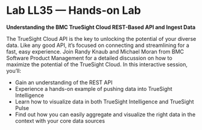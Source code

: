 # Lab LL35 — Hands-on Lab

**Understanding the BMC TrueSight Cloud REST-Based API and Ingest Data**

The TrueSight Cloud API is the key to unlocking the potential of your diverse data.
Like any good API, it’s focused on connecting and streamlining for a fast, easy experience.
Join Randy Knaub and Michael Moran from BMC Software Product Management for a detailed
discussion on how to maximize the potential of the TrueSight Cloud. In this interactive session, you’ll:

- Gain an understanding of the REST API
- Experience a hands-on example of pushing data into TrueSight Intelligence
- Learn how to visualize data in both TrueSight Intelligence and TrueSight Pulse
- Find out how you can easily aggregate and visualize the right data in the context with your core data sources



